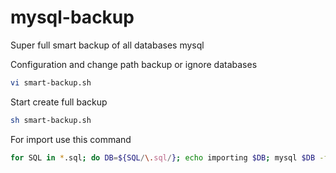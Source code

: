 # mysql-backup
Super full smart backup of all databases mysql


Configuration and change path backup or ignore databases
``` bash
vi smart-backup.sh 
```

Start create full backup 
``` bash
sh smart-backup.sh 
```


For import use this command 
``` bash
for SQL in *.sql; do DB=${SQL/\.sql/}; echo importing $DB; mysql $DB -f -u root -p'yourPassword' < $SQL; done
```
